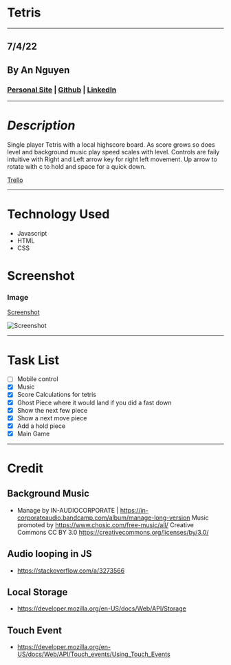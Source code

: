 # **Tetris**

---

## 7/4/22

## By An Nguyen

### [Personal Site](http://google.com) | [Github](https://github.com/atn95/) | [LinkedIn](http://google.com)

---

# **_Description_**
Single player Tetris with a local highscore board. As score grows so does level and background music play speed scales with level. Controls are faily intuitive with Right and Left arrow key for right left movement. Up arrow to rotate with c to hold and space for a quick down.


[Trello](https://trello.com/invite/b/KazgOlwT/9a1fc99b9e15bfa01203c1a0c030ea8b/tetris)

---

# **Technology Used**

- Javascript
- HTML
- CSS

# **Screenshot**

### Image

[Screenshot]([https://wireframe.cc/F8BhmL](https://imgur.com/a/INjMgJW))

![Screenshot](https://i.imgur.com/ekEF4Ob.png)

---

# Task List
- [ ] Mobile control
- [x] Music
- [x] Score Calculations for tetris
- [x] Ghost Piece where it would land if you did a fast down
- [x] Show the next few piece
- [x] Show a next move piece
- [x] Add a hold piece
- [x] Main Game

---

# Credit

## Background Music

- Manage by IN-AUDIOCORPORATE | https://in-corporateaudio.bandcamp.com/album/manage-long-version
  Music promoted by https://www.chosic.com/free-music/all/
  Creative Commons CC BY 3.0
  https://creativecommons.org/licenses/by/3.0/

## Audio looping in JS

- https://stackoverflow.com/a/3273566

## Local Storage

- https://developer.mozilla.org/en-US/docs/Web/API/Storage

## Touch Event

- https://developer.mozilla.org/en-US/docs/Web/API/Touch_events/Using_Touch_Events
